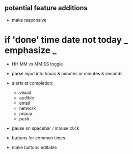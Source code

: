 ## potential feature additions

- make responsive

# if 'done' time date not today **_ emphasize _**

- HH:MM vs MM:SS toggle
- parse input into hours & minutes or minutes & seconds
- alerts at completion:

  - visual
  - audible
  - email
  - network
  - popup
  - push

- pause on spacebar / mouse click

- buttons for common times
- make buttons editable
